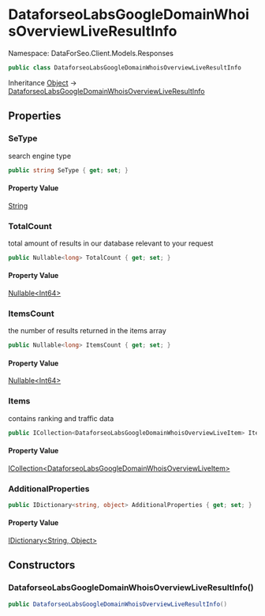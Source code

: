 # DataforseoLabsGoogleDomainWhoisOverviewLiveResultInfo

Namespace: DataForSeo.Client.Models.Responses

```csharp
public class DataforseoLabsGoogleDomainWhoisOverviewLiveResultInfo
```

Inheritance [Object](https://docs.microsoft.com/en-us/dotnet/api/system.object) → [DataforseoLabsGoogleDomainWhoisOverviewLiveResultInfo](./dataforseo.client.models.responses.dataforseolabsgoogledomainwhoisoverviewliveresultinfo.md)

## Properties

### **SeType**

search engine type

```csharp
public string SeType { get; set; }
```

#### Property Value

[String](https://docs.microsoft.com/en-us/dotnet/api/system.string)<br>

### **TotalCount**

total amount of results in our database relevant to your request

```csharp
public Nullable<long> TotalCount { get; set; }
```

#### Property Value

[Nullable&lt;Int64&gt;](https://docs.microsoft.com/en-us/dotnet/api/system.nullable-1)<br>

### **ItemsCount**

the number of results returned in the items array

```csharp
public Nullable<long> ItemsCount { get; set; }
```

#### Property Value

[Nullable&lt;Int64&gt;](https://docs.microsoft.com/en-us/dotnet/api/system.nullable-1)<br>

### **Items**

contains ranking and traffic data

```csharp
public ICollection<DataforseoLabsGoogleDomainWhoisOverviewLiveItem> Items { get; set; }
```

#### Property Value

[ICollection&lt;DataforseoLabsGoogleDomainWhoisOverviewLiveItem&gt;](./dataforseo.client.models.dataforseolabsgoogledomainwhoisoverviewliveitem.md)<br>

### **AdditionalProperties**

```csharp
public IDictionary<string, object> AdditionalProperties { get; set; }
```

#### Property Value

[IDictionary&lt;String, Object&gt;](https://docs.microsoft.com/en-us/dotnet/api/system.collections.generic.idictionary-2)<br>

## Constructors

### **DataforseoLabsGoogleDomainWhoisOverviewLiveResultInfo()**

```csharp
public DataforseoLabsGoogleDomainWhoisOverviewLiveResultInfo()
```
